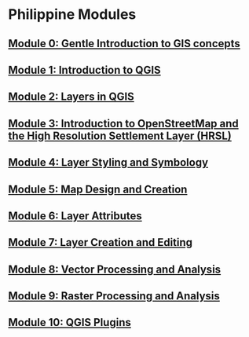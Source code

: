 # Philippine Modules

## [Module 0: Gentle Introduction to GIS concepts](module0/module0.html)
## [Module 1: Introduction to QGIS](module1/module1.html)
## [Module 2: Layers in QGIS](module2/module2.html)
## [Module 3: Introduction to OpenStreetMap and the High Resolution Settlement Layer (HRSL)](module3/module3.html)
## [Module 4: Layer Styling and Symbology](module4/module4.html)
## [Module 5: Map Design and Creation](module5/module5.html)
## [Module 6: Layer Attributes](module6/module6.html)
## [Module 7: Layer Creation and Editing](module7/module7.html)
## [Module 8: Vector Processing and Analysis](module8/module8.html)
## [Module 9: Raster Processing and Analysis](module9/module9.html)
## [Module 10: QGIS Plugins](module10/module10.html)

